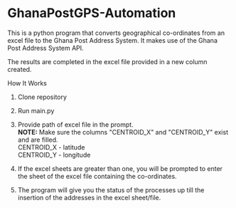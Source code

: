 # GhanaPostGPS-Automation

This is a python program that converts geographical co-ordinates from an excel file to the Ghana Post Address System. 
It makes use of the Ghana Post Address System API.

The results are completed in the excel file provided in a new column created.

How It Works
1. Clone repository

2. Run main.py

3. Provide path of excel file in the prompt.  
**NOTE:** Make sure the columns "CENTROID_X" and "CENTROID_Y" exist and are filled.  
CENTROID_X - latitude  
CENTROID_Y - longitude

4. If the excel sheets are greater than one, you will be prompted to enter the sheet of the excel file containing the co-ordinates.

5. The program will give you the status of the processes up till the insertion of the addresses in the excel sheet/file.
